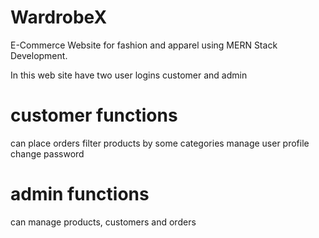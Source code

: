 # WardrobeX
E-Commerce Website for fashion and apparel using MERN Stack Development.

In this web site have two user logins customer and admin

# customer functions 
can place orders
filter products by some categories
manage user profile
change password

# admin functions 
can manage products, customers and orders 
